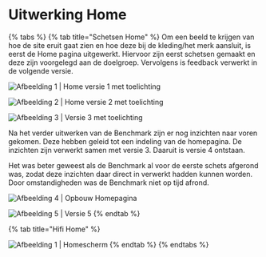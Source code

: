 # Uitwerking Home



{% tabs %}
{% tab title="Schetsen Home" %}
Om een beeld te krijgen van hoe de site eruit gaat zien en hoe deze bij de kleding/het merk aansluit, is eerst de Home pagina uitgewerkt. Hiervoor zijn eerst schetsen gemaakt en deze zijn voorgelegd aan de doelgroep. Vervolgens is feedback verwerkt in de volgende versie.

![Afbeelding 1 \| Home versie 1 met toelichting](../../../.gitbook/assets/afbeelding_schets_home_v1.jpg)

![Afbeelding 2 \| Home versie 2 met toelichting](../../../.gitbook/assets/afbeelding_schets_home_v2.1.jpg)

![Afbeelding 3 \| Versie 3 met toelichting](../../../.gitbook/assets/afbeelding_schets_home_v3.jpg)

Na het verder uitwerken van de Benchmark zijn er nog inzichten naar voren gekomen. Deze hebben geleid tot een indeling van de homepagina. De inzichten zijn verwerkt samen met versie 3. Daaruit is versie 4 ontstaan.

Het was beter geweest als de Benchmark al voor de eerste schets afgerond was, zodat deze inzichten daar direct in verwerkt hadden kunnen worden. Door omstandigheden was de Benchmark niet op tijd afrond.

![Afbeelding 4 \| Opbouw Homepagina](../../../.gitbook/assets/afbeelding_indeling_home.jpg)

![Afbeelding 5 \| Versie 5](../../../.gitbook/assets/afbeelding_schets_home_v4.jpg)
{% endtab %}

{% tab title="Hifi Home" %}


![Afbeelding 1 \| Homescherm](../../../.gitbook/assets/homescherm.jpg)
{% endtab %}
{% endtabs %}

